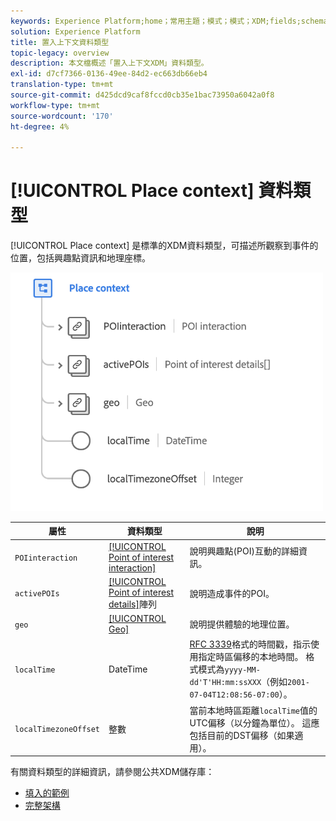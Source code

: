 ```yaml
---
keywords: Experience Platform;home；常用主題；模式；模式；XDM;fields;schemas;Schemas;place context;placeContext;datatype；資料類型；
solution: Experience Platform
title: 置入上下文資料類型
topic-legacy: overview
description: 本文檔概述「置入上下文XDM」資料類型。
exl-id: d7cf7366-0136-49ee-84d2-ec663db66eb4
translation-type: tm+mt
source-git-commit: d425dcd9caf8fccd0cb35e1bac73950a6042a0f8
workflow-type: tm+mt
source-wordcount: '170'
ht-degree: 4%

---
```


# [!UICONTROL Place context] 資料類型

[!UICONTROL Place context] 是標準的XDM資料類型，可描述所觀察到事件的位置，包括興趣點資訊和地理座標。

<img src="../images/data-types/place-context.png" width="500" /><br />

| 屬性 | 資料類型 | 說明 |
| --- | --- | --- |
| `POIinteraction` | [[!UICONTROL Point of interest interaction]](./poi-interaction.md) | 說明興趣點(POI)互動的詳細資訊。 |
| `activePOIs` | [[!UICONTROL Point of interest details]](./poi-details.md)陣列 | 說明造成事件的POI。 |
| `geo` | [[!UICONTROL Geo]](./geo.md) | 說明提供體驗的地理位置。 |
| `localTime` | DateTime | [RFC 3339](https://tools.ietf.org/html/rfc3339)格式的時間戳，指示使用指定時區偏移的本地時間。 格式模式為`yyyy-MM-dd'T'HH:mm:ssXXX`（例如`2001-07-04T12:08:56-07:00`）。 |
| `localTimezoneOffset` | 整數 | 當前本地時區距離`localTime`值的UTC偏移（以分鐘為單位）。 這應包括目前的DST偏移（如果適用）。 |

有關資料類型的詳細資訊，請參閱公共XDM儲存庫：

* [填入的範例](https://github.com/adobe/xdm/blob/master/components/datatypes/placecontext.example.1.json)
* [完整架構](https://github.com/adobe/xdm/blob/master/components/datatypes/placecontext.schema.json)
